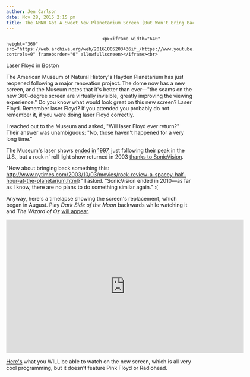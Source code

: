 ```yaml
---
author: Jen Carlson
date: Nov 28, 2015 2:15 pm
title: The AMNH Got A Sweet New Planetarium Screen (But Won't Bring Back Laser Floyd)
---
```


	
										<p><iframe width="640" height="360" src="https://web.archive.org/web/20161005203436if_/https://www.youtube.com/embed/KxYaQYVsGvg?controls=0" frameborder="0" allowfullscreen></iframe><br>
<span class="photo_caption">Laser Floyd in Boston</span></p>

<p>The American Museum of Natural History&apos;s Hayden Planetarium has just reopened following a major renovation project. The dome now has a new screen, and the Museum notes that it&apos;s better than ever&#x2014;&quot;the seams on the new 360-degree screen are virtually invisible, greatly improving the viewing experience.&quot; Do you know what would look great on this new screen? Laser Floyd. Remember laser Floyd? If you attended you probably do not remember it, if you were doing laser Floyd correctly. </p>

<p>I reached out to the Museum and asked, &quot;Will laser Floyd ever return?&quot; Their answer was unambiguous: &quot;No, those haven&apos;t happened for a very long time.&quot;</p>

<p>The Museum&apos;s laser shows <a href="https://web.archive.org/web/20161005203436/http://www.nytimes.com/2005/02/05/arts/music/a-70s-duo-rocks-on-pink-floyd-and-lasers.html">ended in 1997</a>, just following their peak in the U.S., but a rock n&apos; roll light show returned in 2003 <a href="https://web.archive.org/web/20161005203436/http://www.nytimes.com/2003/10/03/movies/rock-review-a-spacey-half-hour-at-the-planetarium.html">thanks to SonicVision</a>.</p>

<p>&quot;How about bringing back something this: <a href="https://web.archive.org/web/20161005203436/http://www.nytimes.com/2003/10/03/movies/rock-review-a-spacey-half-hour-at-the-planetarium.html">http://www.nytimes.com/2003/10/03/movies/rock-review-a-spacey-half-hour-at-the-planetarium.html</a>?&quot; I asked. &quot;SonicVision ended in 2010&#x2014;as far as I know, there are no plans to do something similar again.&quot; :(</p>

<p>Anyway, here&apos;s a timelapse showing the screen&apos;s replacement, which began in August. Play <em>Dark Side of the Moon</em> backwards while watching it and <em>The Wizard of Oz</em> <a href="https://web.archive.org/web/20161005203436/https://www.youtube.com/watch?v=MDz2cNL1vuM">will appear</a>.</p>

<p><iframe width="640" height="360" src="https://web.archive.org/web/20161005203436if_/https://www.youtube.com/embed/De1xBAysveo?controls=0" frameborder="0" allowfullscreen></iframe></p>

<p><a href="https://web.archive.org/web/20161005203436/http://www.amnh.org/exhibitions/space-show">Here&apos;s</a> what you WILL be able to watch on the new screen, which is all very cool programming, but it doesn&apos;t feature Pink Floyd or Radiohead.</p>					
										
									
				
